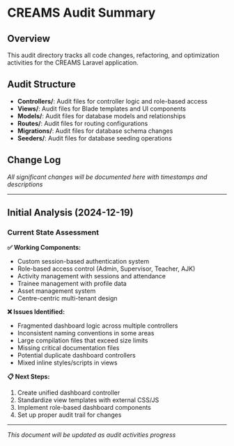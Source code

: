 # CREAMS Audit Summary

## Overview
This audit directory tracks all code changes, refactoring, and optimization activities for the CREAMS Laravel application.

## Audit Structure
- **Controllers/**: Audit files for controller logic and role-based access
- **Views/**: Audit files for Blade templates and UI components  
- **Models/**: Audit files for database models and relationships
- **Routes/**: Audit files for routing configurations
- **Migrations/**: Audit files for database schema changes
- **Seeders/**: Audit files for database seeding operations

## Change Log
*All significant changes will be documented here with timestamps and descriptions*

---

## Initial Analysis (2024-12-19)

### Current State Assessment

**✅ Working Components:**
- Custom session-based authentication system
- Role-based access control (Admin, Supervisor, Teacher, AJK)
- Activity management with sessions and attendance
- Trainee management with profile data
- Asset management system
- Centre-centric multi-tenant design

**❌ Issues Identified:**
- Fragmented dashboard logic across multiple controllers
- Inconsistent naming conventions in some areas
- Large compilation files that exceed size limits
- Missing critical documentation files
- Potential duplicate dashboard controllers
- Mixed inline styles/scripts in views

**📋 Next Steps:**
1. Create unified dashboard controller
2. Standardize view templates with external CSS/JS
3. Implement role-based dashboard components
4. Set up proper audit trail for changes

---

*This document will be updated as audit activities progress*